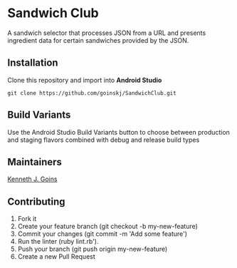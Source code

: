 # Sandwich Club

A sandwich selector that processes JSON from a URL and presents ingredient data for certain sandwiches provided by the JSON. 

## Installation

Clone this repository and import into **Android Studio**

`git clone https://github.com/goinskj/SandwichClub.git`

## Build Variants

Use the Android Studio Build Variants button to choose between production and staging flavors combined with debug and release build types

## Maintainers

[Kenneth J. Goins](https://github.com/goinskj)

## Contributing

1. Fork it
2. Create your feature branch (git checkout -b my-new-feature)
3. Commit your changes (git commit -m 'Add some feature')
4. Run the linter (ruby lint.rb').
5. Push your branch (git push origin my-new-feature)
6. Create a new Pull Request



